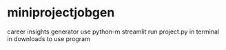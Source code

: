 # miniprojectjobgen
career insights generator
use python-m streamlit run project.py in terminal in downloads to use program
